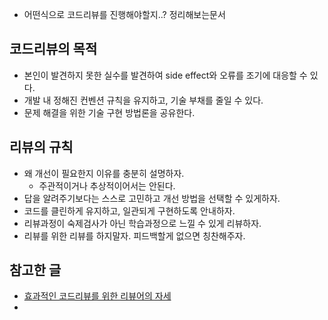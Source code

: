 
- 어떤식으로 코드리뷰를 진행해야할지..? 정리해보는문서


## 코드리뷰의 목적

- 본인이 발견하지 못한 실수를 발견하여 side effect와 오류를 조기에 대응할 수 있다.
- 개발 내 정해진 컨벤션 규칙을 유지하고, 기술 부채를 줄일 수 있다.
- 문제 해결을 위한 기술 구현 방법론을 공유한다.


## 리뷰의 규칙

- 왜 개선이 필요한지 이유를 충분히 설명하자.
	- 주관적이거나 추상적이어서는 안된다.
- 답을 알려주기보다는 스스로 고민하고 개선 방법을 선택할 수 있게하자.
- 코드를 클린하게 유지하고, 일관되게 구현하도록 안내하자.
- 리뷰과정이 숙제검사가 아닌 학습과정으로 느낄 수 있게 리뷰하자.
- 리뷰를 위한 리뷰를 하지말자. 피드백할게 없으면 칭찬해주자.


## 참고한 글

- [효과적인 코드리뷰를 위한 리뷰어의 자세](https://tech.kakao.com/posts/498)
- 